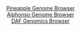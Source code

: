 <div id="Pineapple_Genome_Browser" align="center">
  <a href="https://igv.org/app/?sessionURL=blob:zZJRT9swFIX_iyXQJqWJnbRNEwlNBUopBUrpSgUIRTeJk1okdrDdpKXqf59Bm_bCJPqwaZIf7Ktr33OOvy2qqVRMcBQi1yYdmxBkIbUUzQzKqqDXUFKFwgwKRS0kaUYl5QlF4RZloDTMby_NzaXWlQodh.mqVQLPha08G0p4FRwaZSeidE5EUUAsJGghlXMsoRYOy.tWQ2OoKtvM9uyOk4IGB4pqKbgSTkV5HjXmvehXKcopFyWNylWh2buAyOgxGlM7g2_9xayfJFSpMd2M0qP.eNS_8wbzh2H35GE.OV_Mu4vDGcs56JWkR9XIXcGk3eQszU_ji5vk.uJKKv_sftE.8E4PB.uKSaqOiE96XuCTwDfBMJ7S9f_k2Sy2p..0fZxOCWbj0cxv1vjKnwzPO.XsvL0Yfei7h3YWKkSyMhygZCn9kGDLw12r43Zbb1vSszAOTDpSMBQ.PllIS0ieTfvjFulNZWhBir6s3sGxkJAplShsBRib1wO30_bbOAjIztqilSz.XrRn89vAx27fdbtRxgptUE4jxStlA.d2nWR2_rpnlrOX5DX1FJEPMr2B_tIjz_EpybJcN3_I0kJm9Pv3GaOfUfRPqPuMEFvH.6KWDXsnd90D92x9_724GipC_elmWg82cdUbfBjQG0b7hZMJWYI2_aZijj95q0Ey4NoUaqZYzAqmNwuTo2hQSFzPYIsSUQjDIZJ5_AVb2CId_PU3nt7uafcD">Pineapple Genome Browser</a>
</div>
<div id="Alphonso_Genome_Browser" align="center">
  <a href="https://igv.org/app/?sessionURL=blob:zZJra9swFIb_i6BlA8fX2o4NZbiX9JZ0aYIbmlLMiSM7YrLkSrKdC_nv08rGvqzQfNgY6IN00OU9j54darGQhDMUI9d0fNNxkIHkindTqGqK76HCEsUFUIkNJHCBBWY5RvEOFSAVpJOhPrlSqpaxZRFV9ypgJTelZ0IFW86gk2bOK.ucUwoLLkBxIa0zAS23SNn2OryAujb1257pW0tQYAGtV5xJbtWYlVmn78t.lbISM17hrGqoIm8BMp1HZ1yaBXxJZtMkz7GUd3hzszxN7m6SR.8ynV8F5_P06_UsDWbHU1IyUI3ApzPMFrTDcz7K.9vh7fjhwbudhE.jQTc68i6OL9c1EVieOqHT96LQDXwNhrAlXv9PPetBDuzbqwlM8bi_Dpsjd3BPVTEQEzn0z9aXxcM7ne8NRHneaBNQvhJh7NiGZweG7wa9H1Onb9h2pPkITlD8_GIgJSD_prc_75Da1NoXJPFr86aOgbhYYoHiXmTboRNFrn8SnthR5OyNHWoE_XtwB.kkCm03cd0gKwhVWuZlJlktTWDMbPPCLLcH0vSvNcRReuSeOfm8vSqfXpOguRhyP5le.Cn_I89AM9DPv32ibvYjqf6Jex8JYqrFocKlW38SFdep9PrjsVLDLVw94rUXBP30XTyHoSm4qEDp_bqilz.Na0EQYEoXWiLJglCiNjNNkXcodlxPi4tyTrk2EYly8ck2bMPx7c._BfX2L_vv">Alphonso Genome Browser</a>
</div>


<div id="DAF_Genomics_Browser" align="center">
  <a href="https://igv.org/app/?sessionURL=blob:tZFra9swFIb_i6D95KvsxLEhDNMlaciyrvWcsJYSzuzj2JtluZLc1Av57xNex2AXxqADSUicy_vqPEfyiEJWvCERoZY7slyXGESW_JAAa2t8CwwliQqoJRpEYIECmwxJdCQFSAXpzRtdWSrVysi2cyjMPTacVZm0pGdBa0reqRJ1qkktYPCFN3CQVsaZTlZgQ92WvJHchixDKU3HbrHZ7w6gj..x3dASd6yrVTWo7rQJbSy3CtBuqybHp78Y.Q_KelWv4m0SD_Ur7Jf5NF4t4403S28X44vb9Opym46350m1b0B1AqeXZ3SeL64_JcmHib85PD6sUvZuEY76YO34Z97r89lTWwmUUzdwJ14Y0ICSk0FqnnUaAslK4UaubwR0YlDfN5.v3mispyB4RaK7e4MoAdlnnX53JKpvNSoi8aEbqBmEixwFiczQcQI3DOnID3wnDN2TcSSdqF.Y5Ty9CQOHxpSOrY_AtH5R1cMAtdCvwZcC.VNnvf8V1HLjJ.t.6.XX6_b9uppfpT5tvayfXex_i8nT7v_4rYILBkqHvj2foUCt1Rg26gcV73R_.go-">DAF Genomics Browser</a>
</div>

